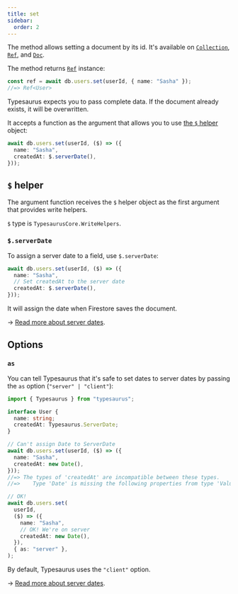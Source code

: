 ```yaml
---
title: set
sidebar:
  order: 2
---
```


The method allows setting a document by its id. It's available on [`Collection`](/classes/collection/#set), [`Ref`](/classes/ref/#set), and [`Doc`](/classes/doc/#set).

The method returns [`Ref`](/docs/classes/ref) instance:

```ts
const ref = await db.users.set(userId, { name: "Sasha" });
//=> Ref<User>
```

Typesaurus expects you to pass complete data. If the document already exists, it will be overwritten.

It accepts a function as the argument that allows you to use [the `$` helper](#-helper) object:

```ts
await db.users.set(userId, ($) => ({
  name: "Sasha",
  createdAt: $.serverDate(),
}));
```

## `$` helper

The argument function receives the `$` helper object as the first argument that provides write helpers.

`$` type is `TypesaurusCore.WriteHelpers`.

### `$.serverDate`

To assign a server date to a field, use `$.serverDate`:

```ts
await db.users.set(userId, ($) => ({
  name: "Sasha",
  // Set createdAt to the server date
  createdAt: $.serverDate(),
}));
```

It will assign the date when Firestore saves the document.

→ [Read more about server dates](/type-safety/server-dates/).

## Options

### `as`

You can tell Typesaurus that it's safe to set dates to server dates by passing the `as` option (`"server" | "client"`):

```ts
import { Typesaurus } from "typesaurus";

interface User {
  name: string;
  createdAt: Typesaurus.ServerDate;
}

// Can't assign Date to ServerDate
await db.users.set(userId, ($) => ({
  name: "Sasha",
  createdAt: new Date(),
}));
//=> The types of 'createdAt' are incompatible between these types.
//=>    Type 'Date' is missing the following properties from type 'ValueServerDate': type, kind

// OK!
await db.users.set(
  userId,
  ($) => ({
    name: "Sasha",
    // OK! We're on server
    createdAt: new Date(),
  }),
  { as: "server" },
);
```

By default, Typesaurus uses the `"client"` option.

→ [Read more about server dates](/type-safety/server-dates/).
